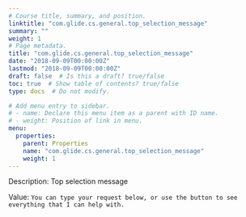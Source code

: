 ```yaml
---
# Course title, summary, and position.
linktitle: "com.glide.cs.general.top_selection_message"
summary: ""
weight: 1
# Page metadata.
title: "com.glide.cs.general.top_selection_message"
date: "2018-09-09T00:00:00Z"
lastmod: "2018-09-09T00:00:00Z"
draft: false  # Is this a draft? true/false
toc: true  # Show table of contents? true/false
type: docs  # Do not modify.

# Add menu entry to sidebar.
# - name: Declare this menu item as a parent with ID name.
# - weight: Position of link in menu.
menu:
  properties:
    parent: Properties
    name: "com.glide.cs.general.top_selection_message"
    weight: 1
---
```


Description: Top selection message


Value: `You can type your request below, or use the button to see everything that I can help with.`